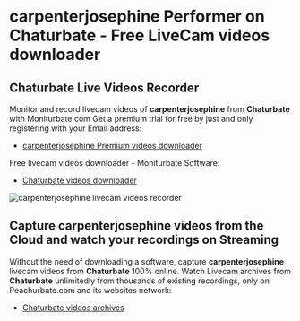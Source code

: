 # carpenterjosephine Performer on Chaturbate - Free LiveCam videos downloader

## Chaturbate Live Videos Recorder

Monitor and record livecam videos of **carpenterjosephine** from **Chaturbate** with Moniturbate.com
Get a premium trial for free by just and only registering with your Email address:
* [carpenterjosephine Premium videos downloader](https://moniturbate.com/request-demo-licence-key.html)

Free livecam videos downloader - Moniturbate Software:
* [Chaturbate videos downloader](https://moniturbate.com/moniturbate-download-software.html)

![carpenterjosephine livecam videos recorder](https://peachurnet.com/templates/moniturbate-software.png)


## Capture carpenterjosephine videos from the Cloud and watch your recordings on Streaming

Without the need of downloading a software, capture **carpenterjosephine** livecam videos from **Chaturbate** 100% online.
Watch Livecam archives from **Chaturbate** unlimitedly from thousands of existing recordings, only on Peachurbate.com and its websites network:
* [Chaturbate videos archives](https://peachurnet.com/)